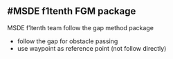 #MSDE f1tenth FGM package
---
MSDE f1tenth team follow the gap method package
 - follow the gap for obstacle passing
 - use waypoint as reference point (not follow directly)